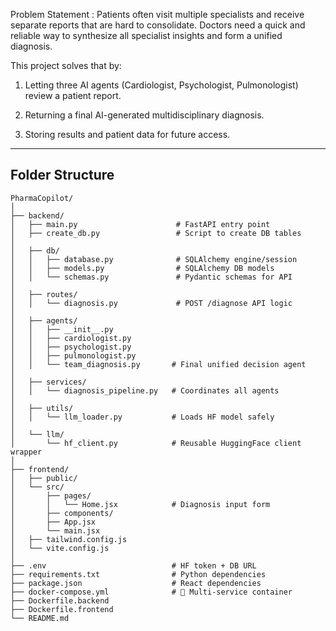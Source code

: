 

Problem Statement : Patients often visit multiple specialists and receive separate reports that are hard to consolidate. 
Doctors need a quick and reliable way to synthesize all specialist insights and form a unified diagnosis.

This project solves that by:
  1. Letting three AI agents (Cardiologist, Psychologist, Pulmonologist) review a patient report.

  2. Returning a final AI-generated multidisciplinary diagnosis.

  3. Storing results and patient data for future access.

---

## Folder Structure 

```
PharmaCopilot/
│
├── backend/
│   ├── main.py                      # FastAPI entry point
│   ├── create_db.py                 # Script to create DB tables
│
│   ├── db/
│   │   ├── database.py              # SQLAlchemy engine/session
│   │   ├── models.py                # SQLAlchemy DB models
│   │   └── schemas.py               # Pydantic schemas for API
│
│   ├── routes/
│   │   └── diagnosis.py             # POST /diagnose API logic
│
│   ├── agents/
│   │   ├── __init__.py
│   │   ├── cardiologist.py
│   │   ├── psychologist.py
│   │   ├── pulmonologist.py
│   │   └── team_diagnosis.py       # Final unified decision agent
│
│   ├── services/
│   │   └── diagnosis_pipeline.py   # Coordinates all agents
│
│   ├── utils/
│   │   └── llm_loader.py           # Loads HF model safely
│
│   └── llm/
│       └── hf_client.py            # Reusable HuggingFace client wrapper
│
├── frontend/
│   ├── public/
│   └── src/
│       ├── pages/
│       │   └── Home.jsx            # Diagnosis input form
│       ├── components/
│       ├── App.jsx
│       └── main.jsx
│   ├── tailwind.config.js
│   └── vite.config.js
│
├── .env                            # HF token + DB URL
├── requirements.txt                # Python dependencies
├── package.json                    # React dependencies
├── docker-compose.yml              # 🐳 Multi-service container
├── Dockerfile.backend
├── Dockerfile.frontend
└── README.md

```
